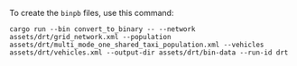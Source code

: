 To create the `binpb` files, use this command:

```shell
cargo run --bin convert_to_binary -- --network assets/drt/grid_network.xml --population assets/drt/multi_mode_one_shared_taxi_population.xml --vehicles assets/drt/vehicles.xml --output-dir assets/drt/bin-data --run-id drt
```